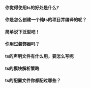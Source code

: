 #### 你觉得使用ts的好处是什么?

#### 你是怎么创建一个纯ts的项目并编译的呢？

#### 简单说下泛型吧！

#### 你用过装饰器吗？

#### ts的声明文件有什么用，要怎么写呢

#### ts的模块解析策略

#### ts的配置文件你都配过哪些？